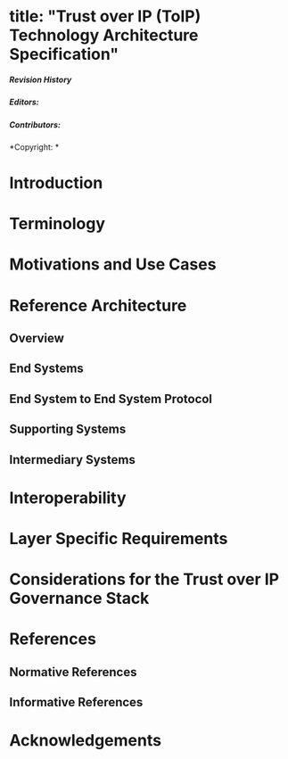 # title: "Trust over IP (ToIP) Technology Architecture Specification"

##### Revision History
##### Editors:
##### Contributors:

*Copyright: *

# Introduction

# Terminology

# Motivations and Use Cases

# Reference Architecture

## Overview

## End Systems

## End System to End System Protocol

## Supporting Systems

## Intermediary Systems

# Interoperability

# Layer Specific Requirements

# Considerations for the Trust over IP Governance Stack

# References

## Normative References

## Informative References

# Acknowledgements
